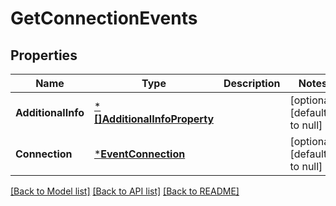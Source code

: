 # GetConnectionEvents

## Properties
Name | Type | Description | Notes
------------ | ------------- | ------------- | -------------
**AdditionalInfo** | [***[]AdditionalInfoProperty**](array.md) |  | [optional] [default to null]
**Connection** | [***EventConnection**](EventConnection.md) |  | [optional] [default to null]

[[Back to Model list]](../README.md#documentation-for-models) [[Back to API list]](../README.md#documentation-for-api-endpoints) [[Back to README]](../README.md)

